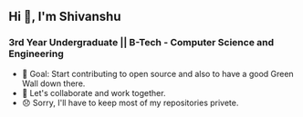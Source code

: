 ## Hi 👋, I'm Shivanshu

### 3rd Year Undergraduate || B-Tech - Computer Science and Engineering 
 - :goal_net: Goal: Start contributing to open source and also to have a good Green Wall down there.
 - :two_men_holding_hands: Let's collaborate and work together.
 - :disappointed: Sorry, I'll have to keep most of my repositories privete.

<!--### Technology Stack
 - -->
<!--
**Shivanshu09/Shivanshu09** is a ✨ _special_ ✨ repository because its `README.md` (this file) appears on your GitHub profile.

<!-- Here are some ideas to get you started:

<!-- - 🔭 I’m currently working on ...
- 🌱 I’m currently learning ...
- 👯 I’m looking to collaborate on ...
- 🤔 I’m looking for help with ...
- 💬 Ask me about ...
- 📫 How to reach me: ...
- 😄 Pronouns: ...
- ⚡ Fun fact: ...
-->
